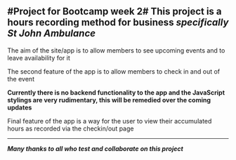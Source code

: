 #Project for Bootcamp week 2#
This project is a hours recording method for business
*specifically St John Ambulance*
---
The aim of the site/app is to allow members to see
upcoming events and to leave availability for it

The second feature of the app is to allow members
to check in and out of the event

**Currently there is no backend functionality to the app and the JavaScript stylings are very rudimentary, this will be remedied over the coming updates**

Final feature of the app is a way for the user to view their accumulated hours as recorded via the checkin/out page

---
***Many thanks to all who test and collaborate on this project***




